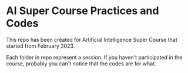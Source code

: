 # AI Super Course Practices and Codes
This repo has been created for Artificial Intelligence Super Course that started from February 2023.

Each folder in repo represent a session. If you haven't participated in the course, probably you can't notice that the codes are for what.
